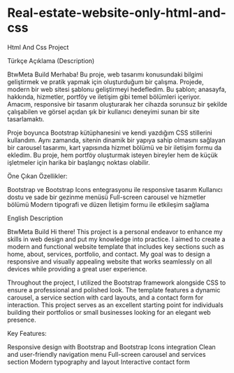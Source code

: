 # Real-estate-website-only-html-and-css
Html And Css Project

Türkçe Açıklama (Description)

BtwMeta Build
Merhaba! Bu proje, web tasarımı konusundaki bilgimi geliştirmek ve pratik yapmak için oluşturduğum bir çalışma. Projede, modern bir web sitesi şablonu geliştirmeyi hedefledim. Bu şablon; anasayfa, hakkında, hizmetler, portföy ve iletişim gibi temel bölümleri içeriyor. Amacım, responsive bir tasarım oluşturarak her cihazda sorunsuz bir şekilde çalışabilen ve görsel açıdan şık bir kullanıcı deneyimi sunan bir site tasarlamaktı.

Proje boyunca Bootstrap kütüphanesini ve kendi yazdığım CSS stillerini kullandım. Aynı zamanda, sitenin dinamik bir yapıya sahip olmasını sağlayan bir carousel tasarımı, kart yapısında hizmet bölümü ve bir iletişim formu da ekledim. Bu proje, hem portföy oluşturmak isteyen bireyler hem de küçük işletmeler için harika bir başlangıç noktası olabilir.

Öne Çıkan Özellikler:

Bootstrap ve Bootstrap Icons entegrasyonu ile responsive tasarım
Kullanıcı dostu ve sade bir gezinme menüsü
Full-screen carousel ve hizmetler bölümü
Modern tipografi ve düzen
İletişim formu ile etkileşim sağlama

English Description

BtwMeta Build
Hi there! This project is a personal endeavor to enhance my skills in web design and put my knowledge into practice. I aimed to create a modern and functional website template that includes key sections such as home, about, services, portfolio, and contact. My goal was to design a responsive and visually appealing website that works seamlessly on all devices while providing a great user experience.

Throughout the project, I utilized the Bootstrap framework alongside CSS to ensure a professional and polished look. The template features a dynamic carousel, a service section with card layouts, and a contact form for interaction. This project serves as an excellent starting point for individuals building their portfolios or small businesses looking for an elegant web presence.

Key Features:

Responsive design with Bootstrap and Bootstrap Icons integration
Clean and user-friendly navigation menu
Full-screen carousel and services section
Modern typography and layout
Interactive contact form
